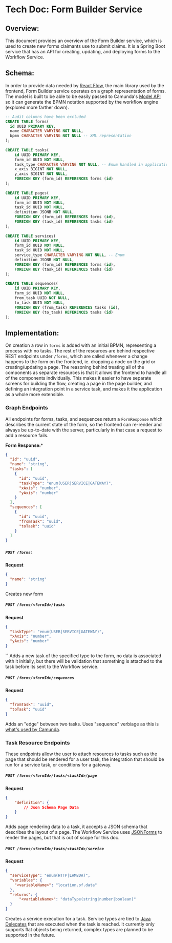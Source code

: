 # Tech Doc: Form Builder Service

## Overview:
This document provides an overview of the Form Builder service, which is used to create new forms claimants use to submit claims. It is a Spring Boot service that has an API for creating, updating, and deploying forms to the Workflow Service. 

## Schema:
In order to provide data needed by [React Flow](https://reactflow.dev/), the main library used by the frontend, Form Builder service operates on a graph representation of forms. The model is built to be able to be easily passed to Camunda's [Model API](https://docs.camunda.org/manual/latest/user-guide/model-api/bpmn-model-api/create-a-model/) so it can generate the BPMN notation supported by the workflow engine (explored more farther down).

```SQL
-- Audit columns have been excluded  
CREATE TABLE forms(  
  id UUID PRIMARY KEY,  
  name CHARACTER VARYING NOT NULL,  
  bpmn CHARACTER VARYING NOT NULL -- XML representation  
);  
  
CREATE TABLE tasks(  
    id UUID PRIMARY KEY,  
    form_id UUID NOT NULL,  
    task_type CHARACTER VARYING NOT NULL, -- Enum handled in application layer  
    x_axis BIGINT NOT NULL,  
    y_axis BIGINT NOT NULL,  
    FOREIGN KEY (form_id) REFERENCES forms (id)  
);  
  
CREATE TABLE pages(  
    id UUID PRIMARY KEY,  
    form_id UUID NOT NULL,  
    task_id UUID NOT NULL,  
    definition JSONB NOT NULL,  
    FOREIGN KEY (form_id) REFERENCES forms (id),  
    FOREIGN KEY (task_id) REFERENCES tasks (id)  
);  
  
CREATE TABLE services(  
    id UUID PRIMARY KEY,  
    form_id UUID NOT NULL,  
    task_id UUID NOT NULL,  
    service_type CHARACTER VARYING NOT NULL, -- Enum  
    definition JSONB NOT NULL,  
    FOREIGN KEY (form_id) REFERENCES forms (id),  
    FOREIGN KEY (task_id) REFERENCES tasks (id)  
);  
  
CREATE TABLE sequences(  
    id UUID PRIMARY KEY,  
    form_id UUID NOT NULL,  
    from_task UUID NOT NULL,  
    to_task UUID NOT NULL,  
    FOREIGN KEY (from_task) REFERENCES tasks (id),  
    FOREIGN KEY (to_task) REFERENCES tasks (id)  
);
```


## Implementation:

On creation a row in `forms` is added with an initial BPMN, representing a process with no tasks. The rest of the resources are behind respective REST endpoints under `/forms`, which are called whenever a change happens to the form on the frontend, ie. dropping a node on the grid or creating/updating a page. The reasoning behind treating all of the components as separate resources is that it allows the frontend to handle all of the components individually. This makes it easier to have separate screens for building the flow, creating a page in the page builder, and defining an integration point in a service task,  and makes it the application as a whole more extensible. 

### Graph Endpoints
All endpoints for forms, tasks, and sequences return a `FormResponse` which describes the current state of the form, so the frontend can re-render and always be up-to-date with the server, particularly in that case a request to add a resource fails.

**Form Response:***
```JSON
{  
  "id": "uuid",  
  "name": "string",  
  "tasks": [  
    {  
      "id": "uuid",  
      "taskType": "enum(USER|SERVICE|GATEWAY)",  
      "xAxis": "number",  
      "yAxis": "number"  
    }  
  ],  
  "sequences": [  
    {  
      "id": "uuid",  
      "fromTask": "uuid",  
      "toTask": "uuid"  
    }  
  ]  
}
```

##### `POST /forms`:

**Request**
```JSON
{  
  "name": "string"  
}
```

Creates new form

##### `POST /forms/<formId>/tasks`

**Request**
```JSON
{
  "taskType": "enum(USER|SERVICE|GATEWAY)",
  "xAxis": "number",  
  "yAxis": "number"  
}
```
 ``
Adds a new task of the specified type to the form, no data is associated with it initially, but there will be validation that something is attached to the task before its sent to the Workflow service.

##### `POST /forms/<formId>/sequences`

**Request**
```JSON
{  
  "fromTask": "uuid",  
  "toTask": "uuid"  
}
```

Adds an "edge" between two tasks. Uses "sequence" verbiage as this is [what's used by Camunda](https://docs.camunda.org/manual/7.20/reference/bpmn20/gateways/sequence-flow/).


### Task Resource Endpoints
These endpoints allow the user to attach resources to tasks such as the page that should be rendered for a user task, the integration that should be run for a service task, or conditions for a gateway.

##### `POST /forms/<formId>/tasks/<taskId>/page`

**Request**
```JSON
{
	"definition": {
		// Json Schema Page Data
	}
}
```

Adds page rendering data to a task, it accepts a JSON schema that describes the layout of a page. The Workflow Service uses [JSONForms](https://jsonforms.io/) to render the pages, but that is out of scope for this doc.


##### `POST /forms/<formId>/tasks/<taskId>/service`

**Request**
```JSON
{  
  "serviceType": "enum(HTTP|LAMBDA)",  
  "variables": {  
    "<variableName>": "location.of.data"  
  },
  "returns": {
	  "<variableName>": "dataType(string|number|boolean)"
  }
}
```

Creates a service execution for a task. Service types are tied to [Java Delegates](https://docs.camunda.org/manual/7.20/user-guide/process-engine/delegation-code/#java-delegate) that are executed when the task is reached. It currently only supports flat objects being returned, complex types are planned to be supported in the future.